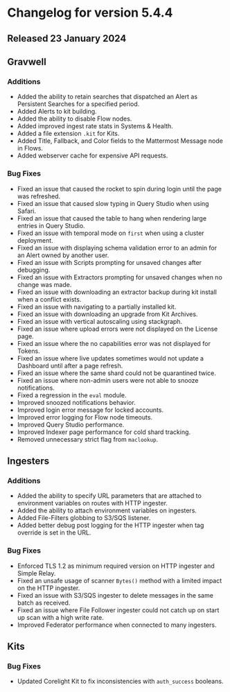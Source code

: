 # Changelog for version 5.4.4

## Released 23 January 2024

## Gravwell

### Additions

* Added the ability to retain searches that dispatched an Alert as Persistent Searches for a specified period.
* Added Alerts to kit building.
* Added the ability to disable Flow nodes.
* Added improved ingest rate stats in Systems & Health.
* Added a file extension `.kit` for Kits.
* Added Title, Fallback, and Color fields to the Mattermost Message node in Flows.
* Added webserver cache for expensive API requests.

### Bug Fixes

* Fixed an issue that caused the rocket to spin during login until the page was refreshed. 
* Fixed an issue that caused slow typing in Query Studio when using Safari.
* Fixed an issue that caused the table to hang when rendering large entries in Query Studio.
* Fixed an issue with temporal mode on `first` when using a cluster deployment.
* Fixed an issue with displaying schema validation error to an admin for an Alert owned by another user.
* Fixed an issue with Scripts prompting for unsaved changes after debugging.
* Fixed an issue with Extractors prompting for unsaved changes when no change was made.
* Fixed an issue with downloading an extractor backup during kit install when a conflict exists.
* Fixed an issue with navigating to a partially installed kit. 
* Fixed an issue with downloading an upgrade from Kit Archives.
* Fixed an issue with vertical autoscaling using stackgraph.
* Fixed an issue where upload errors were not displayed on the License page.
* Fixed an issue where the no capabilities error was not displayed for Tokens.
* Fixed an issue where live updates sometimes would not update a Dashboard until after a page refresh.
* Fixed an issue where the same shard could not be quarantined twice.
* Fixed an issue where non-admin users were not able to snooze notifications.
* Fixed a regression in the `eval` module.
* Improved snoozed notifications behavior.
* Improved login error message for locked accounts.
* Improved error logging for Flow node timeouts.
* Improved Query Studio performance.
* Improved Indexer page performance for cold shard tracking.
* Removed unnecessary strict flag from `maclookup`.

## Ingesters

### Additions

* Added the ability to specify URL parameters that are attached to environment variables on routes with HTTP ingester.
* Added the ability to attach environment variables on ingesters.
* Added File-Filters globbing to S3/SQS listener.
* Added better debug post logging for the HTTP ingester when tag override is set in the URL.

### Bug Fixes

* Enforced TLS 1.2 as minimum required version on HTTP ingester and Simple Relay.
* Fixed an unsafe usage of scanner `Bytes()` method with a limited impact on the HTTP ingester.
* Fixed an issue with S3/SQS ingester to delete messages in the same batch as received.
* Fixed an issue where File Follower ingester could not catch up on start up scan with a high write rate.
* Improved Federator performance when connected to many ingesters.

## Kits

### Bug Fixes

* Updated Corelight Kit to fix inconsistencies with `auth_success` booleans. 
